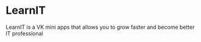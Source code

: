 # LearnIT
LearnIT is a VK mini apps that allows you to grow faster and become better IT professional
